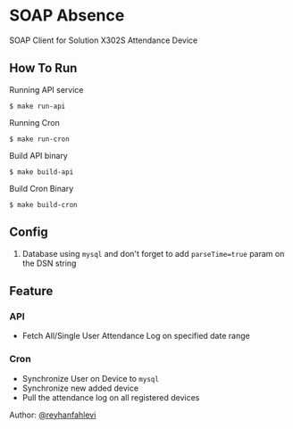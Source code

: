 # SOAP Absence
SOAP Client for Solution X302S Attendance Device

## How To Run

Running API service

```
$ make run-api
```

Running Cron

```
$ make run-cron
```

Build API binary

```
$ make build-api
```

Build Cron Binary

```
$ make build-cron
```

## Config

1. Database using `mysql` and don't forget to add `parseTime=true` param on the DSN string

## Feature

### API
- Fetch All/Single User Attendance Log on specified date range

### Cron
- Synchronize User on Device to `mysql`
- Synchronize new added device
- Pull the attendance log on all registered devices


Author:
[@reyhanfahlevi](https://github.com/reyhanfahlevi)
